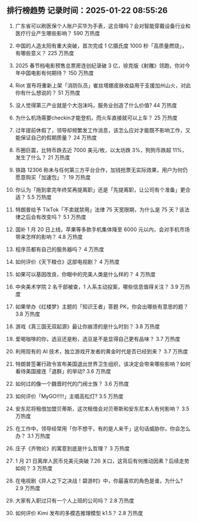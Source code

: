 
## 排行榜趋势 记录时间：2025-01-22 08:55:26
  
  1. 广东省可以刷医保个人账户买华为手表，这合理吗？会对智能穿戴设备行业和医疗行业产生哪些影响？ 590 万热度
    
  2. 中国的人造太阳有重大突破，首次完成 1 亿摄氏度 1000 秒「高质量燃烧」，有哪些意义？ 225 万热度
    
  3. 2025 春节档电影预售总票房连创纪录破 3 亿，徐克版《射雕》领跑，你对今年中国电影有何期待？ 150 万热度
    
  4. Riot 宣布将重新上架「消防队员」崔丝塔娜皮肤收益用于支援加州山火，对此你有什么想说的？ 51 万热度
    
  5. 没人觉得第三产业就是个大泡沫吗，服务业创造了什么价值? 44 万热度
    
  6. 为什么机场需要checkin才能登机，而火车直接就可以上车？ 25 万热度
    
  7. 过年提前休假了，领导却频繁发工作消息，该怎么应对才能既不影响工作，又能保证自己的假期质量？ 24 万热度
    
  8. 币圈巨震，比特币跌去近 7000 美元/枚，以太坊跌 3%，狗狗币跌超 11%，发生了什么？ 21 万热度
    
  9. 铁路 12306 称未与任何第三方平台合作，加钱抢票无实际效果，用户为何仍愿意购买「加速包」？ 19 万热度
    
  10. 你认为「拖到拿完年终奖再提离职」还是「先提离职，让公司有个准备」更合适？ 5.5 万热度
    
  11. 特朗普给予 TikTok「不卖就禁用」法律 75 天宽限期，为什么是 75 天？该法律之后会有改变吗？ 5.1 万热度
    
  12. 国补 1 月 20 日上线，苹果等多款手机集体降至 6000 元以内，会对手机市场带来怎样的影响？ 4.8 万热度
    
  13. 程序员都有自己的服务器吗？ 4 万热度
    
  14. 如何评价《天下粮仓》这部电视剧？ 4 万热度
    
  15. 如果可以基因改良，你眼中的完美人类是什么样的？ 4 万热度
    
  16. 中央美术学院 2 名干部被查，1 人系主动投案，哪些信息值得关注？ 3.9 万热度
    
  17. 如果举办《红楼梦》主题的「知识王者」答题 PK，你会出哪些有意思的题？ 3.8 万热度
    
  18. 游戏《真三国无双起源》最让你崩溃的是什么时刻？ 3.8 万热度
    
  19. 爱喝咖啡的你，选豆还是粉，选豆是不是显得自己更有品味？ 3.7 万热度
    
  20. 利用现有的 AI 技术，独立游戏开发者的黄金时代是否已经到来？ 3.7 万热度
    
  21. 特朗普签署行政令宣布美国退出世界卫生组织，该决定会带来哪些影响？如何看待美国接连「退群」的举动? 3.6 万热度
    
  22. 如何过的像一个魏晋时代的门阀士族？ 3.6 万热度
    
  23. 如何评价「MyGO!!!!!」主唱高松灯? 3.5 万热度
    
  24. 安东尼将租借加盟贝蒂斯，这次租借会对贝蒂斯和安东尼本人有何影响？ 3.5 万热度
    
  25. 在工作中，领导经常用「你不想干，有的是人来干」这句话威胁你，你会怎么办？ 3.1 万热度
    
  26. 庄子《齐物论》的寓意到底是什么哲理？ 3 万热度
    
  27. 1 月 21 日离岸人民币兑美元突破 7.26 关口，这背后有何推动因素？后续走势如何？ 3 万热度
    
  28. 在电视剧《异人之下之决战！碧游村》中，你最喜欢的角色是谁，为什么? 2.9 万热度
    
  29. 大家有入职过只有一个人上班的公司吗？ 2.8 万热度
    
  30. 如何评价 Kimi 发布的多模态推理模型 k1.5？ 2.8 万热度
    